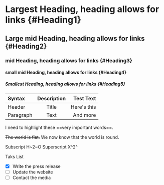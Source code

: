 # Largest Heading, heading allows for links {#Heading1}
## Large mid Heading, heading allows for links {#Heading2}
### mid Heading, heading allows for links {#Heading3}
#### small mid Heading, heading allows for links {#Heading4}
##### Smallest Heading, heading allows for links {#Heading5}

| Syntax      | Description | Test Text     |
| :---        |    :----:   |          ---: |
| Header      | Title       | Here's this   |
| Paragraph   | Text        | And more      |

I need to highlight these ==very important words==.

~~The world is flat.~~ We now know that the world is round.

Subscript H~2~O Superscript X^2^

Taks List
- [x] Write the press release
- [ ] Update the website
- [ ] Contact the media